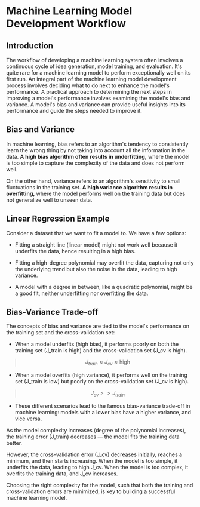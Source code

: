 # Machine Learning Model Development Workflow

## Introduction
The workflow of developing a machine learning system often involves a continuous cycle of idea generation, model training, and evaluation. It's quite rare for a machine learning model to perform exceptionally well on its first run. An integral part of the machine learning model development process involves deciding what to do next to enhance the model's performance. A practical approach to determining the next steps in improving a model's performance involves examining the model's bias and variance. A model's bias and variance can provide useful insights into its performance and guide the steps needed to improve it.

## Bias and Variance
In machine learning, bias refers to an algorithm's tendency to consistently learn the wrong thing by not taking into account all the information in the data. **A high bias algorithm often results in underfitting,** where the model is too simple to capture the complexity of the data and does not perform well.

On the other hand, variance refers to an algorithm's sensitivity to small fluctuations in the training set. **A high variance algorithm results in overfitting,** where the model performs well on the training data but does not generalize well to unseen data.

## Linear Regression Example
Consider a dataset that we want to fit a model to. We have a few options:

- Fitting a straight line (linear model) might not work well because it underfits the data, hence resulting in a high bias.

- Fitting a high-degree polynomial may overfit the data, capturing not only the underlying trend but also the noise in the data, leading to high variance.

- A model with a degree in between, like a quadratic polynomial, might be a good fit, neither underfitting nor overfitting the data.

## Bias-Variance Trade-off
The concepts of bias and variance are tied to the model's performance on the training set and the cross-validation set:

- When a model underfits (high bias), it performs poorly on both the training set (J_train is high) and the cross-validation set (J_cv is high).
> $$J_{train} \approx J_{cv} \approx \text{high}$$

- When a model overfits (high variance), it performs well on the training set (J_train is low) but poorly on the cross-validation set (J_cv is high).
> $$J_{cv} >> J_{train}$$

- These different scenarios lead to the famous bias-variance trade-off in machine learning: models with a lower bias have a higher variance, and vice versa.

As the model complexity increases (degree of the polynomial increases), the training error (J_train) decreases — the model fits the training data better.

However, the cross-validation error (J_cv) decreases initially, reaches a minimum, and then starts increasing. When the model is too simple, it underfits the data, leading to high J_cv. When the model is too complex, it overfits the training data, and J_cv increases.

Choosing the right complexity for the model, such that both the training and cross-validation errors are minimized, is key to building a successful machine learning model.